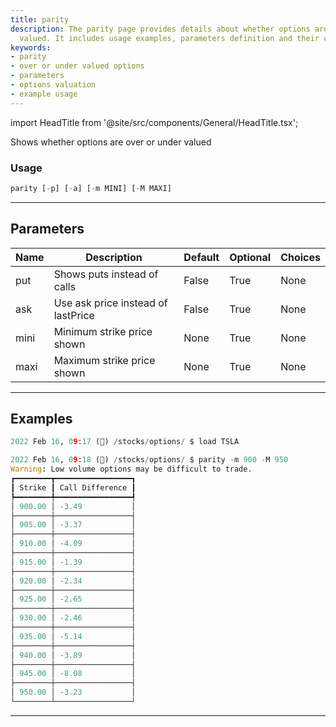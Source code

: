 ```yaml
---
title: parity
description: The parity page provides details about whether options are over or under
  valued. It includes usage examples, parameters definition and their choices.
keywords:
- parity
- over or under valued options
- parameters
- options valuation
- example usage
---
```


import HeadTitle from '@site/src/components/General/HeadTitle.tsx';

<HeadTitle title="parity - Options - Stocks - Reference | OpenBB Terminal Docs" />

Shows whether options are over or under valued

### Usage

```python
parity [-p] [-a] [-m MINI] [-M MAXI]
```

---

## Parameters

| Name | Description | Default | Optional | Choices |
| ---- | ----------- | ------- | -------- | ------- |
| put | Shows puts instead of calls | False | True | None |
| ask | Use ask price instead of lastPrice | False | True | None |
| mini | Minimum strike price shown | None | True | None |
| maxi | Maximum strike price shown | None | True | None |


---

## Examples

```python
2022 Feb 16, 09:17 (🦋) /stocks/options/ $ load TSLA

2022 Feb 16, 09:18 (🦋) /stocks/options/ $ parity -m 900 -M 950
Warning: Low volume options may be difficult to trade.
┏━━━━━━━━┳━━━━━━━━━━━━━━━━━┓
┃ Strike ┃ Call Difference ┃
┡━━━━━━━━╇━━━━━━━━━━━━━━━━━┩
│ 900.00 │ -3.49           │
├────────┼─────────────────┤
│ 905.00 │ -3.37           │
├────────┼─────────────────┤
│ 910.00 │ -4.09           │
├────────┼─────────────────┤
│ 915.00 │ -1.39           │
├────────┼─────────────────┤
│ 920.00 │ -2.34           │
├────────┼─────────────────┤
│ 925.00 │ -2.65           │
├────────┼─────────────────┤
│ 930.00 │ -2.46           │
├────────┼─────────────────┤
│ 935.00 │ -5.14           │
├────────┼─────────────────┤
│ 940.00 │ -3.89           │
├────────┼─────────────────┤
│ 945.00 │ -8.08           │
├────────┼─────────────────┤
│ 950.00 │ -3.23           │
└────────┴─────────────────┘
```
---
